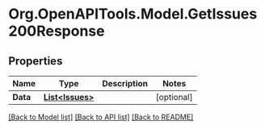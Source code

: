 
# Org.OpenAPITools.Model.GetIssues200Response

## Properties

Name | Type | Description | Notes
------------ | ------------- | ------------- | -------------
**Data** | [**List&lt;Issues&gt;**](Issues.md) |  | [optional] 

[[Back to Model list]](../README.md#documentation-for-models)
[[Back to API list]](../README.md#documentation-for-api-endpoints)
[[Back to README]](../README.md)

